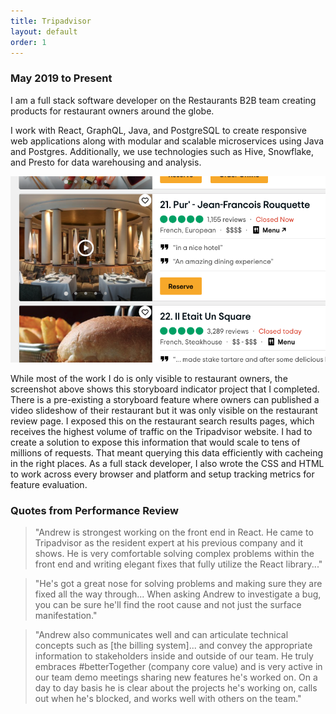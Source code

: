 ```yaml
---
title: Tripadvisor
layout: default
order: 1
---
```


### May 2019 to Present

I am a full stack software developer on the Restaurants B2B team creating products for restaurant owners around the globe.

I work with React, GraphQL, Java, and PostgreSQL to create responsive web applications along with modular and scalable microservices using Java and Postgres. Additionally, we use technologies such as Hive, Snowflake, and Presto for data warehousing and analysis.

![Nokia Logo](/static/tripadvisor1.png)

While most of the work I do is only visible to restaurant owners, the screenshot above shows this storyboard indicator project that I completed. There is a pre-existing a storyboard feature where owners can published a video slideshow of their restaurant but it was only visible on the restaurant review page. I exposed this on the restaurant search results pages, which receives the highest volume of traffic on the Tripadvisor website. I had to create a solution to expose this information that would scale to tens of millions of requests. That meant querying this data efficiently with cacheing in the right places. As a full stack developer, I also wrote the CSS and HTML to work across every browser and platform and setup tracking metrics for feature evaluation.

### Quotes from Performance Review

> "Andrew is strongest working on the front end in React.  He came to Tripadvisor as the resident expert at his previous company and it shows.  He is very comfortable solving complex problems within the front end and writing elegant fixes that fully utilize the React library..."

> "He's got a great nose for solving problems and making sure they are fixed all the way through... When asking Andrew to investigate a bug, you can be sure he'll find the root cause and not just the surface manifestation."

> "Andrew also communicates well and can articulate technical concepts such as [the billing system]... and convey the appropriate information to stakeholders inside and outside of our team.  He truly embraces #betterTogether (company core value) and is very active in our team demo meetings sharing new features he's worked on.  On a day to day basis he is clear about the projects he's working on, calls out when he's blocked, and works well with others on the team."